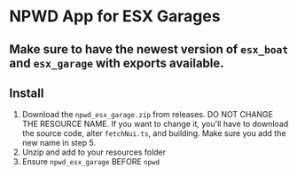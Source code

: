 # NPWD App for ESX Garages

## Make sure to have the newest version of `esx_boat` and `esx_garage` with exports available.

## Install
1. Download the `npwd_esx_garage.zip` from releases. DO NOT CHANGE THE RESOURCE NAME. If you want to change it, you'll have to download the source code, alter `fetchNui.ts`, and building. Make sure you add the new name in step 5.
2. Unzip and add to your resources folder
3. Ensure `npwd_esx_garage` BEFORE `npwd`
